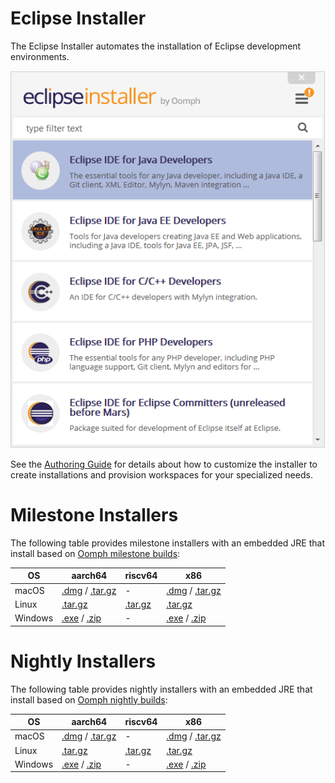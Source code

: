 # Eclipse Installer

The Eclipse Installer automates the installation of Eclipse development environments.

![OomphSimpleInstaller2.png](images/OomphSimpleInstaller2.png)

See the [Authoring Guide](Authoring_Guide.md) for details about how to customize the installer to create installations and provision workspaces for your specialized needs.

# Milestone Installers

The following table provides milestone installers with an embedded JRE that install based on [Oomph milestone builds](index.md#update-sites):

| **OS** | **aarch64** | **riscv64** | **x86**
|---|---|---|---|
|macOS| [.dmg](https://www.eclipse.org/downloads/download.php?file=/oomph/products/eclipse-inst-jre-mac-aarch64.dmg) / [.tar.gz](https://www.eclipse.org/downloads/download.php?file=/oomph/products/eclipse-inst-jre-mac-aarch64.tar.gz)  | - | [.dmg](https://www.eclipse.org/downloads/download.php?file=/oomph/products/eclipse-inst-jre-mac64.dmg) / [.tar.gz](https://www.eclipse.org/downloads/download.php?file=/oomph/products/eclipse-inst-jre-mac64.tar.gz) |
|Linux| [.tar.gz](https://www.eclipse.org/downloads/download.php?file=/oomph/products/eclipse-inst-jre-linux-aarch64.tar.gz) | [.tar.gz](https://www.eclipse.org/downloads/download.php?file=/oomph/products/eclipse-inst-jre-linux-riscv64.tar.gz) | [.tar.gz](https://www.eclipse.org/downloads/download.php?file=/oomph/products/eclipse-inst-jre-linux64.tar.gz) |
|Windows| [.exe](https://www.eclipse.org/downloads/download.php?file=/oomph/products/eclipse-inst-jre-win-aarch64.exe) / [.zip](https://www.eclipse.org/downloads/download.php?file=/oomph/products/eclipse-inst-jre-win-aarch64.zip) | - |  [.exe](https://www.eclipse.org/downloads/download.php?file=/oomph/products/eclipse-inst-jre-win64.exe) / [.zip](https://www.eclipse.org/downloads/download.php?file=/oomph/products/eclipse-jre-inst-win64.zip) |

# Nightly Installers

The following table provides nightly installers with an embedded JRE that install based on [Oomph nightly builds](index.md#update-sites):

| **OS** | **aarch64** | **riscv64** | **x86**
|---|---|---|---|
|macOS| [.dmg](https://www.eclipse.org/downloads/download.php?file=/oomph/products/latest/eclipse-inst-jre-mac-aarch64.dmg) / [.tar.gz](https://www.eclipse.org/downloads/download.php?file=/oomph/products/latest/eclipse-inst-jre-mac-aarch64.tar.gz)  | - | [.dmg](https://www.eclipse.org/downloads/download.php?file=/oomph/products/latest/eclipse-inst-jre-mac64.dmg) / [.tar.gz](https://www.eclipse.org/downloads/download.php?file=/oomph/products/latest/eclipse-inst-jre-mac64.tar.gz) |
|Linux| [.tar.gz](https://www.eclipse.org/downloads/download.php?file=/oomph/products/latest/eclipse-inst-jre-linux-aarch64.tar.gz) | [.tar.gz](https://www.eclipse.org/downloads/download.php?file=/oomph/products/latest/eclipse-inst-jre-linux-riscv64.tar.gz) | [.tar.gz](https://www.eclipse.org/downloads/download.php?file=/oomph/products/latest/eclipse-inst-jre-linux64.tar.gz) |
|Windows| [.exe](https://www.eclipse.org/downloads/download.php?file=/oomph/products/latest/eclipse-inst-jre-win-aarch64.exe) / [.zip](https://www.eclipse.org/downloads/download.php?file=/oomph/products/latest/eclipse-inst-jre-win-aarch64.zip) | - |  [.exe](https://www.eclipse.org/downloads/download.php?file=/oomph/products/latest/eclipse-inst-jre-win64.exe) / [.zip](https://www.eclipse.org/downloads/download.php?file=/oomph/products/latest/eclipse-jre-inst-win64.zip) |

